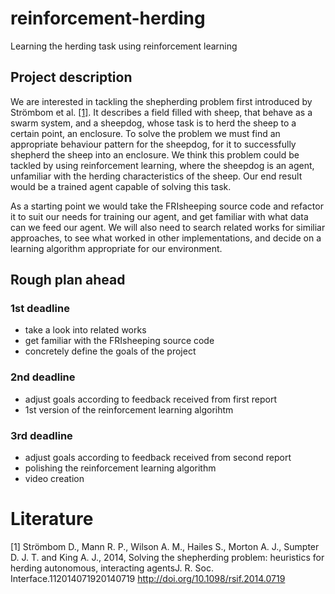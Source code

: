 # reinforcement-herding
Learning the herding task using reinforcement learning

## Project description

We are interested in tackling the shepherding problem first introduced by Strömbom et al. [[1]](#literature). It describes a field filled with sheep, that behave as a swarm system, and a sheepdog, whose task is to herd the sheep to a certain point, an enclosure. To solve the problem we must find an appropriate behaviour pattern for the sheepdog, for it to successfully shepherd the sheep into an enclosure. We think this problem could be tackled by using reinforcement learning, where the sheepdog is an agent, unfamiliar with the herding characteristics of the sheep. Our end result would be a trained agent capable of solving this task.

As a starting point we would take the FRIsheeping source code and refactor it to suit our needs for training our agent, and get familiar with what data can we feed our agent. We will also need to search related works for similiar approaches, to see what worked in other implementations, and decide on a learning algorithm appropriate for our environment.

## Rough plan ahead

### 1st deadline
- take a look into related works
- get familiar with the FRIsheeping source code
- concretely define the goals of the project

### 2nd deadline
- adjust goals according to feedback received from first report
- 1st version of the reinforcement learning algorihtm

### 3rd deadline
- adjust goals according to feedback received from second report
- polishing the reinforcement learning algorithm
- video creation


# Literature
[1] Strömbom D., Mann R. P., Wilson A. M., Hailes S., Morton A. J., Sumpter D. J. T. and King A. J.,
2014, Solving the shepherding problem: heuristics for herding autonomous, interacting agentsJ. R. Soc. Interface.112014071920140719
http://doi.org/10.1098/rsif.2014.0719
